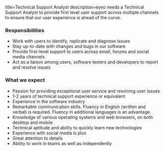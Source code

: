 title=Technical Support Analyst
description=eyeo needs a Technical Support Analyst to provide first level user support across multiple channels to ensure that our user experience is ahead of the curve.

<? include jobs/header ?>

### Responsibilities

- Work with users to identify, replicate and diagnose issues
- Stay up-to-date with changes and bugs in our software
- Provide first-level support to users across email, forums and social media channels
- Act as a liaison among users, software testers and developers to report and resolve issues

### What we expect

- Passion for providing exceptional user service and resolving user issues
- 1-2 years of technical support experience or equivalent
- Experience in the software industry
- Remarkable communication skills. Fluency in English (written and verbal) is required. Fluency in additional languages is an advantage.
- Knowledge of various operating systems and web browsers, on both desktop and mobile
- Technical aptitude and ability to quickly learn new technologies
- Experience with social media is plus
- Great attention to details
- Ability to work in teams as well as independently

<? include jobs/footer ?>

